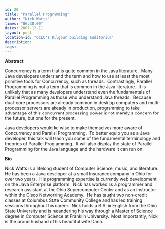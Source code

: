 ```yaml
---
id: 20
title: "Parallel Programming"
author: "Nick Watts"
times: "06:30:00"
dates: 2007-12-11
layout: post
location-id: "OCLC's Kilgour building auditorium"  
description: 
tags: 
---
```

 **Abstract**

Concurrency is a term that is quite common in the Java literature.&nbsp; Many Java developers understand the term and how to use at least the most primitive tools for Concurrency, such as threads.&nbsp; Contrastingly, Parallel Programming is not a term that is common in the Java literature.&nbsp; It is unlikely that as many developers understand even the fundamentals of Parallel Programming as those who understand Java threads.&nbsp; Because dual-core processors are already common in desktop computers and multi-processor servers are already in production, programming to take advantage of this concurrent processing power is not merely a concern for the future, but one for the present.

Java developers would be wise to make themselves more aware of Concurrency and Parallel Programming.&nbsp; To better equip you as a Java developer, this talk will teach you some of the fundamental terminology and theories of Parallel Programming.&nbsp; It will also display the state of Parallel Programming for the Java language and the hardware it can run on.&nbsp;

**Bio**

Nick Watts is a lifelong student of Computer Science, music, and literature.&nbsp; He has been a Java developer at a small Insurance company in Ohio for over two years.&nbsp; His programming expertise is currently web development on the Java Enterprise platform.&nbsp; Nick has worked as a programmer and research assistant at the Ohio Supercomputer Center and as an instructor within the Cisco Networking Academy.&nbsp; He has taught two non-credit classes at Columbus State Community College and has led training sessions throughout his career.&nbsp; Nick holds a B.A. in English from the Ohio State University and is meandering his way through a Master of Science degree in Computer Science at Franklin University.&nbsp; Most importantly, Nick is the proud husband of his beautiful wife Dana.

